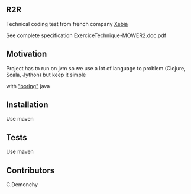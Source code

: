 ## R2R

Technical coding test from french company [Xebia](https://xebia.com/)

See complete specification ExerciceTechnique-MOWER2.doc.pdf

## Motivation

Project has to run on jvm so we use a lot of language to problem (Clojure, Scala, Jython) but keep it simple

with ["boring"](http://mcfunley.com/choose-boring-technology) java

## Installation

Use maven

## Tests

Use maven

## Contributors

C.Demonchy

